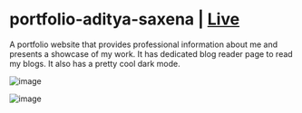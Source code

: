 # portfolio-aditya-saxena | [Live](https://aditya-saxena.netlify.app/)
A portfolio website that provides professional information about me and presents a showcase of my work. It has dedicated blog reader page to read my blogs. It also has a pretty cool dark mode.

![image](https://user-images.githubusercontent.com/60032144/130359485-b1c48320-877b-4ba0-bdcf-0f50d0236eab.png)

![image](https://user-images.githubusercontent.com/60032144/130359757-d9012085-c3f6-405e-bb54-291a3f25ebd0.png)
